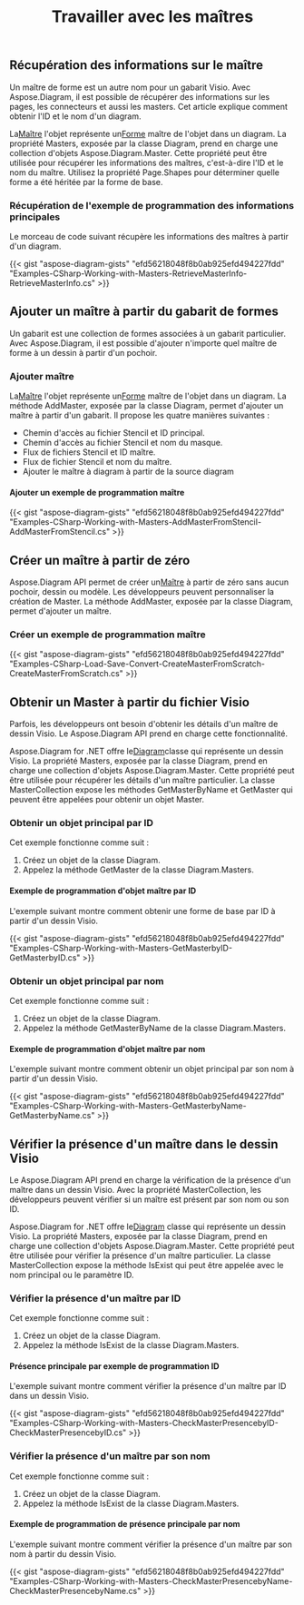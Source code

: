 ﻿---
title: Travailler avec les maîtres
type: docs
weight: 70
url: /fr/net/working-with-masters/
description: Cette section explique comment ajouter un maître ou obtenir des informations sur le maître avec Aspose.Diagram.
---
## **Récupération des informations sur le maître**
Un maître de forme est un autre nom pour un gabarit Visio. Avec Aspose.Diagram, il est possible de récupérer des informations sur les pages, les connecteurs et aussi les masters. Cet article explique comment obtenir l'ID et le nom d'un diagram.

 La[Maître](http://www.aspose.com/api/net/diagram/aspose.diagram/master) l'objet représente un[Forme](http://www.aspose.com/api/net/diagram/aspose.diagram/shape) maître de l'objet dans un diagram. La propriété Masters, exposée par la classe Diagram, prend en charge une collection d'objets Aspose.Diagram.Master. Cette propriété peut être utilisée pour récupérer les informations des maîtres, c'est-à-dire l'ID et le nom du maître. Utilisez la propriété Page.Shapes pour déterminer quelle forme a été héritée par la forme de base.
### **Récupération de l'exemple de programmation des informations principales**
Le morceau de code suivant récupère les informations des maîtres à partir d'un diagram.

{{< gist "aspose-diagram-gists" "efd56218048f8b0ab925efd494227fdd" "Examples-CSharp-Working-with-Masters-RetrieveMasterInfo-RetrieveMasterInfo.cs" >}}
## **Ajouter un maître à partir du gabarit de formes**
Un gabarit est une collection de formes associées à un gabarit particulier. Avec Aspose.Diagram, il est possible d'ajouter n'importe quel maître de forme à un dessin à partir d'un pochoir.
### **Ajouter maître**
 La[Maître](http://www.aspose.com/api/net/diagram/aspose.diagram/master) l'objet représente un[Forme](http://www.aspose.com/api/net/diagram/aspose.diagram/shape) maître de l'objet dans un diagram. La méthode AddMaster, exposée par la classe Diagram, permet d'ajouter un maître à partir d'un gabarit. Il propose les quatre manières suivantes :

- Chemin d'accès au fichier Stencil et ID principal.
- Chemin d'accès au fichier Stencil et nom du masque.
- Flux de fichiers Stencil et ID maître.
- Flux de fichier Stencil et nom du maître.
- Ajouter le maître à diagram à partir de la source diagram
#### **Ajouter un exemple de programmation maître**
{{< gist "aspose-diagram-gists" "efd56218048f8b0ab925efd494227fdd" "Examples-CSharp-Working-with-Masters-AddMasterFromStencil-AddMasterFromStencil.cs" >}}
## **Créer un maître à partir de zéro**
 Aspose.Diagram API permet de créer un[Maître](http://www.aspose.com/api/net/diagram/aspose.diagram/master) à partir de zéro sans aucun pochoir, dessin ou modèle. Les développeurs peuvent personnaliser la création de Master. La méthode AddMaster, exposée par la classe Diagram, permet d'ajouter un maître.
### **Créer un exemple de programmation maître**
{{< gist "aspose-diagram-gists" "efd56218048f8b0ab925efd494227fdd" "Examples-CSharp-Load-Save-Convert-CreateMasterFromScratch-CreateMasterFromScratch.cs" >}}
## **Obtenir un Master à partir du fichier Visio**
Parfois, les développeurs ont besoin d'obtenir les détails d'un maître de dessin Visio. Le Aspose.Diagram API prend en charge cette fonctionnalité.

 Aspose.Diagram for .NET offre le[Diagram](http://www.aspose.com/api/net/diagram/aspose.diagram/diagram)classe qui représente un dessin Visio. La propriété Masters, exposée par la classe Diagram, prend en charge une collection d'objets Aspose.Diagram.Master. Cette propriété peut être utilisée pour récupérer les détails d'un maître particulier. La classe MasterCollection expose les méthodes GetMasterByName et GetMaster qui peuvent être appelées pour obtenir un objet Master.
### **Obtenir un objet principal par ID**
Cet exemple fonctionne comme suit :

1. Créez un objet de la classe Diagram.
1. Appelez la méthode GetMaster de la classe Diagram.Masters.
#### **Exemple de programmation d'objet maître par ID**
L'exemple suivant montre comment obtenir une forme de base par ID à partir d'un dessin Visio.

{{< gist "aspose-diagram-gists" "efd56218048f8b0ab925efd494227fdd" "Examples-CSharp-Working-with-Masters-GetMasterbyID-GetMasterbyID.cs" >}}
### **Obtenir un objet principal par nom**
Cet exemple fonctionne comme suit :

1. Créez un objet de la classe Diagram.
1. Appelez la méthode GetMasterByName de la classe Diagram.Masters.
#### **Exemple de programmation d'objet maître par nom**
L'exemple suivant montre comment obtenir un objet principal par son nom à partir d'un dessin Visio.

{{< gist "aspose-diagram-gists" "efd56218048f8b0ab925efd494227fdd" "Examples-CSharp-Working-with-Masters-GetMasterbyName-GetMasterbyName.cs" >}}
## **Vérifier la présence d'un maître dans le dessin Visio**
Le Aspose.Diagram API prend en charge la vérification de la présence d'un maître dans un dessin Visio. Avec la propriété MasterCollection, les développeurs peuvent vérifier si un maître est présent par son nom ou son ID.

 Aspose.Diagram for .NET offre le[Diagram](http://www.aspose.com/api/net/diagram/aspose.diagram/diagram) classe qui représente un dessin Visio. La propriété Masters, exposée par la classe Diagram, prend en charge une collection d'objets Aspose.Diagram.Master. Cette propriété peut être utilisée pour vérifier la présence d'un maître particulier. La classe MasterCollection expose la méthode IsExist qui peut être appelée avec le nom principal ou le paramètre ID.
### **Vérifier la présence d'un maître par ID**
Cet exemple fonctionne comme suit :

1. Créez un objet de la classe Diagram.
1. Appelez la méthode IsExist de la classe Diagram.Masters.
#### **Présence principale par exemple de programmation ID**
L'exemple suivant montre comment vérifier la présence d'un maître par ID dans un dessin Visio.

{{< gist "aspose-diagram-gists" "efd56218048f8b0ab925efd494227fdd" "Examples-CSharp-Working-with-Masters-CheckMasterPresencebyID-CheckMasterPresencebyID.cs" >}}
### **Vérifier la présence d'un maître par son nom**
Cet exemple fonctionne comme suit :

1. Créez un objet de la classe Diagram.
1. Appelez la méthode IsExist de la classe Diagram.Masters.
#### **Exemple de programmation de présence principale par nom**
L'exemple suivant montre comment vérifier la présence d'un maître par son nom à partir du dessin Visio.

{{< gist "aspose-diagram-gists" "efd56218048f8b0ab925efd494227fdd" "Examples-CSharp-Working-with-Masters-CheckMasterPresencebyName-CheckMasterPresencebyName.cs" >}}
